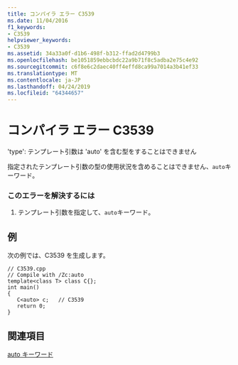 ```yaml
---
title: コンパイラ エラー C3539
ms.date: 11/04/2016
f1_keywords:
- C3539
helpviewer_keywords:
- C3539
ms.assetid: 34a33a0f-d1b6-498f-b312-ffad2d4799b3
ms.openlocfilehash: be1051859ebbcbdc22a9b71f8c5adba2e75c4e92
ms.sourcegitcommit: c6f8e6c2daec40ff4effd8ca99a7014a3b41ef33
ms.translationtype: MT
ms.contentlocale: ja-JP
ms.lasthandoff: 04/24/2019
ms.locfileid: "64344657"
---
```

# <a name="compiler-error-c3539"></a>コンパイラ エラー C3539

'type': テンプレート引数は 'auto' を含む型をすることはできません

指定されたテンプレート引数の型の使用状況を含めることはできません、`auto`キーワード。

### <a name="to-correct-this-error"></a>このエラーを解決するには

1. テンプレート引数を指定して、`auto`キーワード。

## <a name="example"></a>例

次の例では、C3539 を生成します。

```
// C3539.cpp
// Compile with /Zc:auto
template<class T> class C{};
int main()
{
   C<auto> c;   // C3539
   return 0;
}
```

## <a name="see-also"></a>関連項目

[auto キーワード](../../cpp/auto-keyword.md)